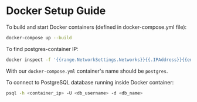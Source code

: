 # Docker Setup Guide

To build and start Docker containers (defined in docker-compose.yml file):
```bash
docker-compose up --build
```

To find postgres-container IP:
```bash
docker inspect -f '{{range.NetworkSettings.Networks}}{{.IPAddress}}{{end}}' <name_of_container_running_postgres>
```

With our `docker-compose.yml` container's name should be `postgres`.

To connect to PostgreSQL database running inside Docker container:
```bash
psql -h <container_ip> -U <db_username> -d <db_name>
```

